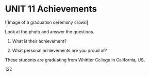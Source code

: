# UNIT 11 Achievements

![Image of a graduation ceremony crowd]

Look at the photo and answer the questions.

1. What is their achievement?

2. What personal achievements are you proud of?

These students are graduating from Whittier College in California, US.

122